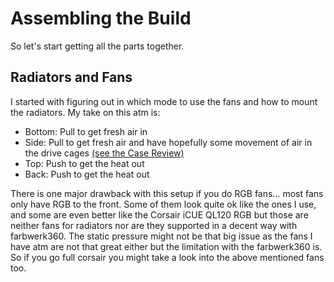 # Assembling the Build

So let's start getting all the parts together.

## Radiators and Fans

I started with figuring out in which mode to use the fans and how to mount the radiators. My take on this atm is:

* Bottom: Pull to get fresh air in
* Side: Pull to get fresh air and have hopefully some movement of air in the drive cages [\(see the Case Review\)](../this-and-that/lianli-o11-dynamics-xl-review/airflow-in-the-lianli-o11-dynamics-xl.md)
* Top: Push to get the heat out
* Back: Push to get the heat out

There is one major drawback with this setup if you do RGB fans... most fans only have RGB to the front. Some of them look quite ok like the ones I use, and some are even better like the Corsair iCUE QL120 RGB but those are neither fans for radiators nor are they supported in a decent way with farbwerk360. The static pressure might not be that big issue as the fans I have atm are not that great either but the limitation with the farbwerk360 is. So if you go full corsair you might take a look into the above mentioned fans too.



